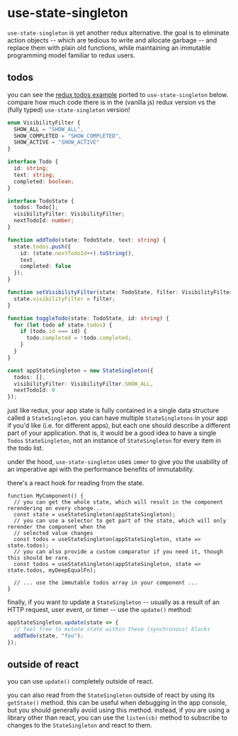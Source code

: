 # use-state-singleton

`use-state-singleton` is yet another redux alternative. the goal is to eliminate action objects -- which are tedious to write and allocate garbage -- and replace them with plain old functions, while maintaining an immutable programming model familiar to redux users.

## todos

you can see the [redux todos example](https://github.com/reduxjs/redux/tree/master/examples/todos) ported to `use-state-singleton` below. compare how much code there is in the (vanilla js) redux version vs the (fully typed) `use-state-singleton` version!

```typescript
enum VisibilityFilter {
  SHOW_ALL = "SHOW_ALL",
  SHOW_COMPLETED = "SHOW_COMPLETED",
  SHOW_ACTIVE = "SHOW_ACTIVE"
}

interface Todo {
  id: string;
  text: string;
  completed: boolean;
}

interface TodoState {
  todos: Todo[];
  visibilityFilter: VisibilityFilter;
  nextTodoId: number;
}

function addTodo(state: TodoState, text: string) {
  state.todos.push({
    id: (state.nextTodoId++).toString(),
    text,
    completed: false
  });
}

function setVisibilityFilter(state: TodoState, filter: VisibilityFilter) {
  state.visibilityFilter = filter;
}

function toggleTodo(state: TodoState, id: string) {
  for (let todo of state.todos) {
    if (todo.id === id) {
      todo.completed = !todo.completed;
    }
  }
}

const appStateSingleton = new StateSingleton({
  todos: [],
  visibilityFilter: VisibilityFilter.SHOW_ALL,
  nextTodoId: 0
});
```

just like redux, your app state is fully contained in a single data structure called a `StateSingleton`. you can have multiple `StateSingletons` in your app if you'd like (i.e. for different apps), but each one should describe a different part of your application. that is, it would be a good idea to have a single `Todos` `StateSingleton`, not an instance of `StateSingleton` for every item in the todo list.

under the hood, `use-state-singleton` uses `immer` to give you the usability of an imperative api with the performance benefits of immutability.

there's a react hook for reading from the state.

```tsx
function MyComponent() {
  // you can get the whole state, which will result in the component rerendering on every change...
  const state = useStateSingleton(appStateSingleton);
  // you can use a selector to get part of the state, which will only rerender the component when the
  // selected value changes
  const todos = useStateSingleton(appStateSingleton, state => state.todos);
  // you can also provide a custom comparator if you need it, though this should be rare.
  const todos = useStateSingleton(appStateSingleton, state => state.todos, myDeepEqualFn);

  // ... use the immutable todos array in your component ...
}
```

finally, if you want to update a `StateSingleton` -- usually as a result of an HTTP request, user event, or timer -- use the `update()` method:

```typescript
appStateSingleton.update(state => {
  // feel free to mutate state within these (synchronous) blocks
  addTodo(state, "foo");
});
```

## outside of react

you can use `update()` completely outside of react.

you can also read from the `StateSingleton` outside of react by using its `getState()` method. this can be useful when debugging in the app console, but you should generally avoid using this method. instead, if you are using a library other than react, you can use the `listen(cb)` method to subscribe to changes to the `StateSingleton` and react to them.

